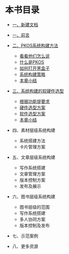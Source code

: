 # 本书目录

- [一、新建文档](01_newPepo.md)
- [一、前言](01_preface.md)

- [二、PKOS系统构建方法](2_system_principle/README.md)
    - [看看他们怎么说](2_system_principle/benifit.md)
    - [什么是PKOS](2_system_principle/definition.md) 
    - [如何打开黑盒子](2_system_principle/explore_system.md)
    - [系统构建策略](2_system_principle/strategy_of_system_buildup.md)
    - [本章小结](2_system_principle/section_summary.md)
- [三、系统构建的软硬件选型](3_buildup_demand/README.md)
    - [根据功能提要求](3_buildup_demand/demand.md)
    - [硬件选型方案](3_buildup_demand/hardware.md)
    - [软件选型方案](3_buildup_demand/software.md)
    - [本章小结](3_buildup_demand/pkos_workflow.md)
- 四、素材层级系统构建
    - 系统搭建方法
    - 卡片管理方案
- 五、文章层级系统构建
	- 写作系统搭建
	- 文章管理方案
	- 版本控制方案
	- 发布及展示
- 六、图书层级系统构建
	- 图书层级的范围
	- 写作系统搭建
	- 多人协同方案
	- 版本控制及发布
- 七、示范案例
- 八、更多资源
